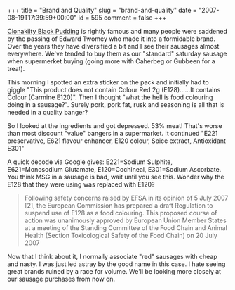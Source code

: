 +++
title = "Brand and Quality"
slug = "brand-and-quality"
date = "2007-08-19T17:39:59+00:00"
id = 595
comment = false
+++

[Clonakilty Black Pudding](http://www.clonakiltyblackpudding.ie/) is rightly famous and many people were saddened by the passing of Edward Twomey who made it into a formidable brand. Over the years they have diversified a bit and I see their sausages almost everywhere. We've tended to buy them as our "standard" saturday sausage when supermerket buying (going more with Caherbeg or Gubbeen for a treat).

This morning I spotted an extra sticker on the pack and initially had to giggle "This product does not contain Colour Red 2g (E128)......It contains Colour (Carmine E120)". Then I thought "what the hell is food colouring doing in a sausage?". Surely pork, pork fat, rusk and seasoning is all that is needed in a quality banger?

So I looked at the ingredients and got depressed. 53% meat! That's worse than most discount "value" bangers in a supermarket. It continued "E221 preservative, E621 flavour enhancer, E120 colour, Spice extract, Antioxidant E301"

A quick decode via Google gives: E221=Sodium Sulphite, E621=Monosodium Glutamate, E120=Cochineal, E301=Sodium Ascorbate. You think MSG in a sausage is bad, wait until you see this. Wonder why the E128 that they were using was replaced with E120?

> Following safety concerns raised by EFSA in its opinion of 5 July 2007 [2], the European Commission has prepared a draft Regulation to suspend use of E128 as a food colouring. This proposed course of action was unanimously approved by European Union Member States at a meeting of the Standing Committee of the Food Chain and Animal Health (Section Toxicological Safety of the Food Chain) on 20 July 2007

Now that I think about it, I normally associate "red" sausages with cheap and nasty. I was just led astray by the good name in this case. I hate seeing great brands ruined by a race for volume. We'll be looking more closely at our sausage purchases from now on. 
